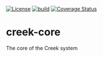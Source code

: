 [![License](https://img.shields.io/badge/License-Apache%202.0-blue.svg)](https://opensource.org/licenses/Apache-2.0)
[![build](https://github.com/creek-service/creek-core/actions/workflows/gradle.yml/badge.svg)](https://github.com/creek-service/creek-core/actions/workflows/gradle.yml)
[![Coverage Status](https://coveralls.io/repos/github/creek-service/creek-core/badge.svg?branch=main)](https://coveralls.io/github/creek-service/creek-core?branch=main)

# creek-core

The core of the Creek system
